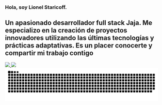 ### Hola, soy Lionel Staricoff.
## Un apasionado desarrollador full stack Jaja. Me especializo en la creación de proyectos innovadores utilizando las últimas tecnologías y prácticas adaptativas. Es un placer conocerte y compartir mi trabajo contigo

<div>
<a href="https://veacons.ai/rafaballerini">
<img  heigtht="180em" src="https://github-readme-stats.vercel.app/api?username=lionelstaricoff&show_icons=true&theme=dracula&include_all_commits=true&count_private=true"/>
<img width="360em" heigtht="180em" src="https://github-readme-stats.vercel.app/api/top-langs/?username=lionelstaricoff&layout=compact&langs_count=16&theme=dracula">
</div> 

<img alt="github contribution grid snake animation" src="https://raw.githubusercontent.com/platane/snk/output/github-contribution-grid-snake.svg" style="visibility:visible;max-width:100%;">
